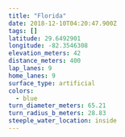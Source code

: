```yaml
---
title: "Florida"
date: 2018-12-10T04:20:47.900Z
tags: []
latitude: 29.6492901
longitude: -82.3546308
elevation_meters: 42
distance_meters: 400
lap_lanes: 9
home_lanes: 9
surface_type: artificial
colors: 
  - blue
turn_diameter_meters: 65.21
turn_radius_b_meters: 28.83
steeple_water_location: inside
---
```

